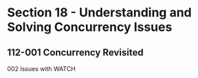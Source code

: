 # Section 18 - Understanding and Solving Concurrency Issues

## 112-001 Concurrency Revisited

002 Issues with WATCH